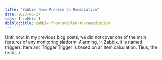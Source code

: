```yaml
---
title: "Zabbix from Problem to Remediation"
date: 2023-06-27
tags: ['zabbix']
dbiblogtitle: zabbix-from-problem-to-remediation
---
```

Until now, in my previous blog posts, we did not cover one of the main features of any monitoring platform: Alarming. In Zabbix, it is named triggers. Item and Trigger Trigger is based on an item calculation. Thus, the first(…)